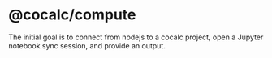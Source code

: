 # @cocalc/compute

The initial goal is to connect from nodejs to a cocalc project, open a Jupyter notebook sync session, and provide an output.
